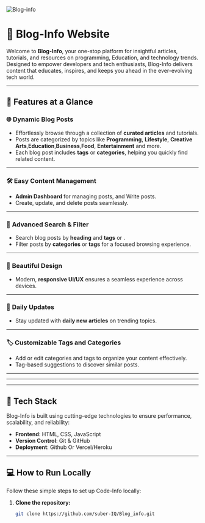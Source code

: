 
![Blog-info](https://res.cloudinary.com/suberiq/image/upload/v1737219466/hpls7off4yqvl2relprk.png)

# 🌟 Blog-Info Website

Welcome to **Blog-Info**, your one-stop platform for insightful articles, tutorials, and resources on programming, Education, and technology trends. Designed to empower developers and tech enthusiasts, Blog-Info delivers content that educates, inspires, and keeps you ahead in the ever-evolving tech world.

---

## 🚀 Features at a Glance

### 🌐 **Dynamic Blog Posts**
- Effortlessly browse through a collection of **curated articles** and tutorials.
- Posts are categorized by topics like **Programming**, **Lifestyle**, **Creative Arts**,**Education**,**Business**,**Food**, **Entertainment** and more.
- Each blog post includes **tags** or **categories**, helping you quickly find related content.

---

### 🛠️ **Easy Content Management**
- **Admin Dashboard** for managing posts, and Write posts.
- Create, update, and delete posts seamlessly.

---

### 🔎 **Advanced Search & Filter**
- Search blog posts by **heading** and **tags** or . 
- Filter posts by **categories** or **tags** for a focused browsing experience.

---

### 🎨 **Beautiful Design**
- Modern, **responsive UI/UX** ensures a seamless experience across devices.

---

### 📅 **Daily Updates**
- Stay updated with **daily new articles** on trending topics.

---

### 🏷️ **Customizable Tags and Categories**
- Add or edit categories and tags to organize your content effectively.
- Tag-based suggestions to discover similar posts.

---

<!-- ### 💬 **Interactive Comment Section**
- Engage with authors and readers through the **comment section**.
- Upvote and reply to comments to encourage meaningful discussions. -->

---

<!-- ### 🌟 **Exclusive Features for Members**
- **Bookmark articles** to save for later reading.
- Access to **exclusive content** for registered users.
- Personalized recommendations based on your interests. -->

---

## 🔧 Tech Stack

Blog-Info is built using cutting-edge technologies to ensure performance, scalability, and reliability:
- **Frontend**: HTML, CSS, JavaScript
- **Version Control**: Git & GitHub
- **Deployment**: Github Or Vercel/Heroku

---

## 💻 How to Run Locally

Follow these simple steps to set up Code-Info locally:

1. **Clone the repository:**
   ```bash
   git clone https://github.com/suber-IQ/Blog_info.git
